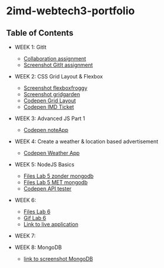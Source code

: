 # 2imd-webtech3-portfolio

<!-- TABLE OF CONTENTS -->
## Table of Contents

* WEEK 1: GitIt
  * [Collaboration assignment](https://github.com/wakoodi/2imd-webtech3-lab1.git)
  * [Screenshot GitIt assignment](Lab1-git/git-screenshot.png)

* WEEK 2: CSS Grid Layout & Flexbox
  * [Screenshot flexboxfroggy](Lab2/FlexboxFroggy_Screenshot_Lisa.png)
  * [Screenshot gridgarden](Lab2/GridGarden_Screenshot_Lisa.png)
  * [Codepen Grid Layout](https://codepen.io/lisa-esd/pen/eYNvPZJ)
  * [Codepen IMD Ticket](https://codepen.io/lisa-esd/pen/jOPmypw)

* WEEK 3: Advanced JS Part 1
  * [Codepen noteApp](https://codepen.io/lisa-esd/pen/MWwEEVZ?editors=0011)

* WEEK 4: Create a weather & location based advertisement
  * [Codepen Weather App](https://codepen.io/lisa-esd/pen/bGdOxYX?editors=1111)

* WEEK 5: NodeJS Basics
  * [Files Lab 5 zonder mongodb](https://github.com/r0423168/2imd-webtech3-portfolio/tree/master/Lab5)
  * [Files Lab 5 MET mongodb](https://github.com/r0423168/heroku)
  * [Codepen API tester](https://codepen.io/lisa-esd/pen/JjYjMJL?editors=1111)
* WEEK 6:
  * [Files Lab 6](https://github.com/r0423168/cmap)
  * [Gif Lab 6](https://github.com/r0423168/2imd-webtech3-portfolio/blob/master/Lab6/maplisa.gif)
  * [Link to live application](https://coronamaplisa.herokuapp.com/)

* WEEK 7:

* WEEK 8: MongoDB 
  * [link to screenshot MongoDB](https://github.com/r0423168/2imd-webtech3-portfolio/blob/master/Lab12/Lisa_Deroose_MongoDB.png)












